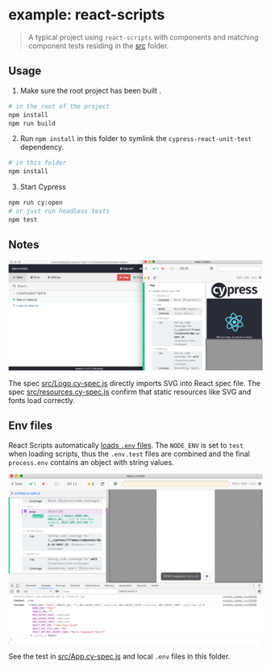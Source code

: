 # example: react-scripts

> A typical project using `react-scripts` with components and matching component tests residing in the [src](src) folder.

## Usage

1. Make sure the root project has been built .

```bash
# in the root of the project
npm install
npm run build
```

2. Run `npm install` in this folder to symlink the `cypress-react-unit-test` dependency.

```bash
# in this folder
npm install
```

3. Start Cypress

```bash
npm run cy:open
# or just run headless tests
npm test
```

## Notes

![App test](images/app-test.png)

The spec [src/Logo.cy-spec.js](src/Logo.cy-spec.js) directly imports SVG into React spec file. The spec [src/resources.cy-spec.js](src/resources.cy-spec.js) confirm that static resources like SVG and fonts load correctly.

## Env files

React Scripts automatically [loads `.env` files](https://create-react-app.dev/docs/adding-custom-environment-variables/). The `NODE_ENV` is set to `test` when loading scripts, thus the `.env.test` files are combined and the final `process.env` contains an object with string values.

![Env test](images/env-test.png)

See the test in [src/App.cy-spec.js](src/App.cy-spec.js) and local `.env` files in this folder.
